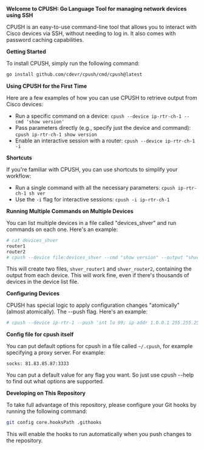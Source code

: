 **Welcome to CPUSH: Go Language Tool for managing network devices using SSH**

CPUSH is an easy-to-use command-line tool that allows you to interact with Cisco devices via SSH, without needing to log in. It also comes with password caching capabilities.

**Getting Started**

To install CPUSH, simply run the following command:

```bash
go install github.com/cdevr/cpush/cmd/cpush@latest
```

**Using CPUSH for the First Time**

Here are a few examples of how you can use CPUSH to retrieve output from Cisco devices:

* Run a specific command on a device: `cpush --device ip-rtr-ch-1 --cmd 'show version'`
* Pass parameters directly (e.g., specify just the device and command): `cpush ip-rtr-ch-1 show version`
* Enable an interactive session with a router: `cpush --device ip-rtr-ch-1 -i`

**Shortcuts**

If you're familiar with CPUSH, you can use shortcuts to simplify your workflow:

* Run a single command with all the necessary parameters: `cpush ip-rtr-ch-1 sh ver`
* Use the `-i` flag for interactive sessions: `cpush -i ip-rtr-ch-1`

**Running Multiple Commands on Multiple Devices**

You can list multiple devices in a file called "devices_shver" and run commands on each one. Here's an example:

```bash
# cat devices_shver
router1
router2
# cpush --device file:devices_shver --cmd "show version" --output "shver_%s"
```

This will create two files, `shver_router1` and `shver_router2`, containing the output from each device. This
will work fine, even if there's thousands of devices in the device list file.

**Configuring Devices**

CPUSH has special logic to apply configuration changes "atomically" (almost atomically). The --push flag.
Here's an example:

```bash
# cpush --device ip-rtr-1 --push 'int lo 99; ip addr 1.0.0.1 255.255.255.0'
```

**Config file for cpush itself**

You can put default options for cpush in a file called `~/.cpush`, for example specifying a proxy server. For example:

```
socks: 81.83.85.87:3333
```

You can put a default value for any flag you want. So just use cpush --help to find out what options are supported.

**Developing on This Repository**

To take full advantage of this repository, please configure your Git hooks by running the following command:

```bash
git config core.hooksPath .githooks
```

This will enable the hooks to run automatically when you push changes to the repository.
